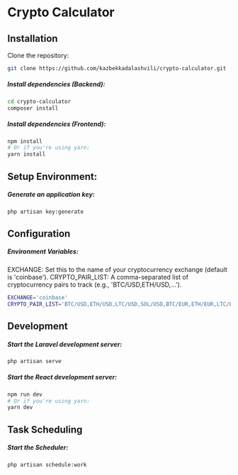 # Crypto Calculator 


## Installation
Clone the repository:
```sh
git clone https://github.com/kazbekkadalashvili/crypto-calculator.git
```

##### Install dependencies (Backend):
```sh
cd crypto-calculator
composer install 
```


##### Install dependencies (Frontend):
```sh
npm install 
# Or if you're using yarn:
yarn install
```

## Setup Environment:
##### Generate an application key: 
```sh
php artisan key:generate
```

## Configuration
##### Environment Variables:
EXCHANGE: Set this to the name of your cryptocurrency exchange (default is 'coinbase').
CRYPTO_PAIR_LIST: A comma-separated list of cryptocurrency pairs to track (e.g., 'BTC/USD,ETH/USD,...').
```sh
EXCHANGE='coinbase'
CRYPTO_PAIR_LIST='BTC/USD,ETH/USD,LTC/USD,SOL/USD,BTC/EUR,ETH/EUR,LTC/EUR,SOL/EUR,BTC/GBP,ETH/GBP,LTC/GBP,SOL/GBP,BTC/JPY,ETH/JPY,LTC/JPY,SOL/JPY'
```

## Development
##### Start the Laravel development server:
```sh
php artisan serve
```

##### Start the React development server:
```sh
npm run dev 
# Or if you're using yarn:
yarn dev
```

## Task Scheduling
##### Start the Scheduler:
```sh
php artisan schedule:work 
```

